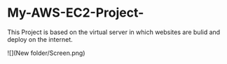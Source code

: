 # My-AWS-EC2-Project-
This Project is based on the virtual server in which websites are bulid and deploy on the internet.

![](New folder/Screen.png)
